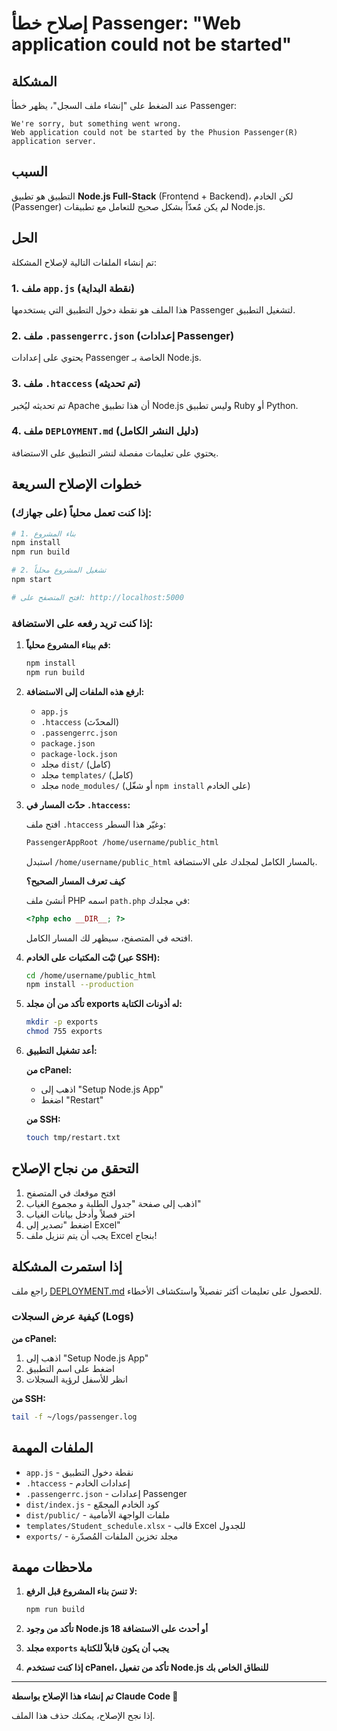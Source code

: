 # إصلاح خطأ Passenger: "Web application could not be started"

## المشكلة

عند الضغط على "إنشاء ملف السجل"، يظهر خطأ Passenger:
```
We're sorry, but something went wrong.
Web application could not be started by the Phusion Passenger(R) application server.
```

## السبب

التطبيق هو تطبيق **Node.js Full-Stack** (Frontend + Backend)، لكن الخادم (Passenger) لم يكن مُعدّاً بشكل صحيح للتعامل مع تطبيقات Node.js.

## الحل

تم إنشاء الملفات التالية لإصلاح المشكلة:

### 1. ملف `app.js` (نقطة البداية)
هذا الملف هو نقطة دخول التطبيق التي يستخدمها Passenger لتشغيل التطبيق.

### 2. ملف `.passengerrc.json` (إعدادات Passenger)
يحتوي على إعدادات Passenger الخاصة بـ Node.js.

### 3. ملف `.htaccess` (تم تحديثه)
تم تحديثه ليُخبر Apache أن هذا تطبيق Node.js وليس تطبيق Ruby أو Python.

### 4. ملف `DEPLOYMENT.md` (دليل النشر الكامل)
يحتوي على تعليمات مفصلة لنشر التطبيق على الاستضافة.

## خطوات الإصلاح السريعة

### إذا كنت تعمل محلياً (على جهازك):

```bash
# 1. بناء المشروع
npm install
npm run build

# 2. تشغيل المشروع محلياً
npm start

# افتح المتصفح على: http://localhost:5000
```

### إذا كنت تريد رفعه على الاستضافة:

1. **قم ببناء المشروع محلياً:**
   ```bash
   npm install
   npm run build
   ```

2. **ارفع هذه الملفات إلى الاستضافة:**
   - `app.js`
   - `.htaccess` (المحدّث)
   - `.passengerrc.json`
   - `package.json`
   - `package-lock.json`
   - مجلد `dist/` (كامل)
   - مجلد `templates/` (كامل)
   - مجلد `node_modules/` (أو شغّل `npm install` على الخادم)

3. **حدّث المسار في `.htaccess`:**

   افتح ملف `.htaccess` وغيّر هذا السطر:
   ```apache
   PassengerAppRoot /home/username/public_html
   ```

   استبدل `/home/username/public_html` بالمسار الكامل لمجلدك على الاستضافة.

   **كيف تعرف المسار الصحيح؟**

   أنشئ ملف PHP اسمه `path.php` في مجلدك:
   ```php
   <?php echo __DIR__; ?>
   ```

   افتحه في المتصفح، سيظهر لك المسار الكامل.

4. **ثبّت المكتبات على الخادم (عبر SSH):**
   ```bash
   cd /home/username/public_html
   npm install --production
   ```

5. **تأكد من أن مجلد exports له أذونات الكتابة:**
   ```bash
   mkdir -p exports
   chmod 755 exports
   ```

6. **أعد تشغيل التطبيق:**

   **من cPanel:**
   - اذهب إلى "Setup Node.js App"
   - اضغط "Restart"

   **من SSH:**
   ```bash
   touch tmp/restart.txt
   ```

## التحقق من نجاح الإصلاح

1. افتح موقعك في المتصفح
2. اذهب إلى صفحة "جدول الطلبة و مجموع الغياب"
3. اختر فصلاً وأدخل بيانات الغياب
4. اضغط "تصدير إلى Excel"
5. يجب أن يتم تنزيل ملف Excel بنجاح!

## إذا استمرت المشكلة

راجع ملف [DEPLOYMENT.md](./DEPLOYMENT.md) للحصول على تعليمات أكثر تفصيلاً واستكشاف الأخطاء.

### كيفية عرض السجلات (Logs)

**من cPanel:**
1. اذهب إلى "Setup Node.js App"
2. اضغط على اسم التطبيق
3. انظر للأسفل لرؤية السجلات

**من SSH:**
```bash
tail -f ~/logs/passenger.log
```

## الملفات المهمة

- `app.js` - نقطة دخول التطبيق
- `.htaccess` - إعدادات الخادم
- `.passengerrc.json` - إعدادات Passenger
- `dist/index.js` - كود الخادم المجمّع
- `dist/public/` - ملفات الواجهة الأمامية
- `templates/Student_schedule.xlsx` - قالب Excel للجدول
- `exports/` - مجلد تخزين الملفات المُصدّرة

## ملاحظات مهمة

1. **لا تنسَ بناء المشروع قبل الرفع:**
   ```bash
   npm run build
   ```

2. **تأكد من وجود Node.js 18 أو أحدث على الاستضافة**

3. **مجلد `exports` يجب أن يكون قابلاً للكتابة**

4. **إذا كنت تستخدم cPanel، تأكد من تفعيل Node.js للنطاق الخاص بك**

---

**تم إنشاء هذا الإصلاح بواسطة Claude Code 🤖**

إذا نجح الإصلاح، يمكنك حذف هذا الملف.
